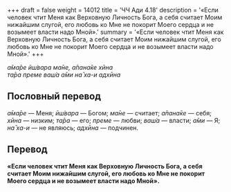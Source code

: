 +++
draft = false
weight = 14012
title = 'ЧЧ Ади 4.18'
description = '«Если человек чтит Меня как Верховную Личность Бога, а себя считает Моим нижайшим слугой, его любовь ко Мне не покорит Моего сердца и не возымеет власти надо Мной».'
summary = '«Если человек чтит Меня как Верховную Личность Бога, а себя считает Моим нижайшим слугой, его любовь ко Мне не покорит Моего сердца и не возымеет власти надо Мной».'
+++

_а̄ма̄ре ӣш́вара ма̄не, а̄пана̄ке хӣна  
та̄ра преме ваш́а а̄ми на̄ ха-и адхӣна_

## Пословный перевод

_а̄ма̄ре_ — Меня; _ӣш́вара_ — Богом; _ма̄не_ — считает; _а̄пана̄ке_ — себя; _хӣна_ — низким; _та̄ра_ — его; _преме_ — любви; _ваш́а_ — власти; _а̄ми_ — Я; _на̄_ _ха_\-_и_ — не являюсь; _адхӣна_ — подчинен.

## Перевод

**«Если человек чтит Меня как Верховную Личность Бога, а себя считает Моим нижайшим слугой, его любовь ко Мне не покорит Моего сердца и не возымеет власти надо Мной».**
